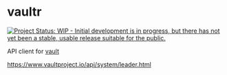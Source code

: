 # vaultr

[![Project Status: WIP - Initial development is in progress, but there has not yet been a stable, usable release suitable for the public.](http://www.repostatus.org/badges/latest/wip.svg)](http://www.repostatus.org/#wip)

API client for [vault](https://www.vaultproject.io/)

https://www.vaultproject.io/api/system/leader.html
